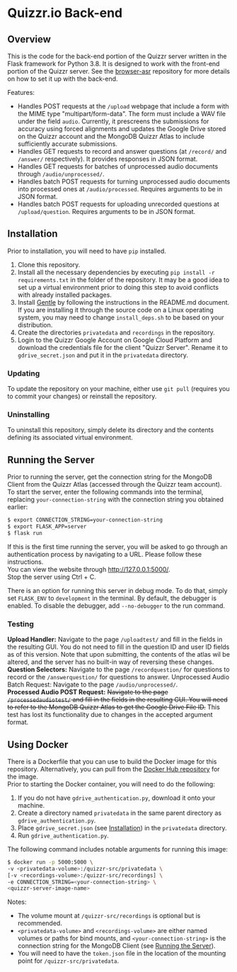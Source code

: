 # Quizzr.io Back-end

## Overview
This is the code for the back-end portion of the Quizzr server written in the Flask framework for Python 3.8. It is
designed to work with the front-end portion of the Quizzr server. See the 
[browser-asr](https://github.com/UMD-Summer-2021-ASR/browser-asr) repository for more details on how to set it up with
the back-end.
<!--TODO: Include more clear documentation on API endpoints-->
Features:
* Handles POST requests at the `/upload` webpage that include a form with the MIME type "multipart/form-data". The 
  form must include a WAV file under the field `audio`. Currently, it prescreens the submissions for accuracy using 
  forced alignments and updates the Google Drive stored on the Quizzr account and the MongoDB Quizzr Atlas to include 
  sufficiently accurate submissions.
* Handles GET requests to record and answer questions (at `/record/` and `/answer/` respectively).
  It provides responses in JSON format.
* Handles GET requests for batches of unprocessed audio documents through `/audio/unprocessed/`.
* Handles batch POST requests for turning unprocessed audio documents into processed ones at `/audio/processed`.
  Requires arguments to be in JSON format.
* Handles batch POST requests for uploading unrecorded questions at `/upload/question`. Requires arguments to be in JSON
  format.

## Installation
Prior to installation, you will need to have `pip` installed.
1. Clone this repository.
1. Install all the necessary dependencies by executing `pip install -r requirements.txt` in the folder of the repository.
   It may be a good idea to set up a virtual environment prior to doing this step to avoid conflicts with already
   installed packages.
1. Install [Gentle](https://github.com/lowerquality/gentle) by following the instructions in the README.md document. If
   you are installing it through the source code on a Linux operating system, you may need to change
   `install_deps.sh` to be based on your distribution.
1. Create the directories `privatedata` and `recordings` in the repository.
1. Login to the Quizzr Google Account on Google Cloud Platform and download the credentials file for the client "Quizzr 
   Server". Rename it to `gdrive_secret.json` and put it in the `privatedata` directory.

### Updating
To update the repository on your machine, either use `git pull` (requires you to commit your changes) or reinstall the
repository.

### Uninstalling
To uninstall this repository, simply delete its directory and the contents defining its associated virtual environment.

## Running the Server
Prior to running the server, get the connection string for the MongoDB Client from the Quizzr Atlas (accessed through
the Quizzr team account).\
To start the server, enter the following commands into the terminal, replacing `your-connection-string` with the
connection string you obtained earlier:
```bash
$ export CONNECTION_STRING=your-connection-string
$ export FLASK_APP=server
$ flask run
```
If this is the first time running the server, you will be asked to go through an authentication process by navigating to
a URL. Please follow these instructions.\
You can view the website through http://127.0.0.1:5000/. \
Stop the server using Ctrl + C.

There is an option for running this server in debug mode. To do that, simply set `FLASK_ENV` to `development` in the
terminal. By default, the debugger is enabled. To disable the debugger, add `--no-debugger` to the run command.

### Testing
**Upload Handler:** Navigate to the page `/uploadtest/` and fill in the fields in the resulting GUI. You do not need to
fill in the question ID and user ID fields as of this version. Note that upon submitting, the contents of the atlas wil
be altered, and the server has no built-in way of reversing these changes.\
**Question Selectors:** Navigate to the page `/recordquestion/` for questions to record or the `/answerquestion/` for
questions to answer.
Unprocessed Audio Batch Request: Navigate to the page `/audio/unprocessed/`.\
**Processed Audio POST Request:** ~~Navigate to the page `/processedaudiotest/` and fill in the fields in the resulting 
GUI. You will need to refer to the MongoDB Quizzr Atlas to get the Google Drive File ID.~~ This test has lost its
functionality due to changes in the accepted argument format.

## Using Docker
There is a Dockerfile that you can use to build the Docker image for this repository. Alternatively, you can pull from
the [Docker Hub repository](https://hub.docker.com/r/chrisrapp999/quizzr_server) for the image.\
Prior to starting the Docker container, you will need to do the following:
1. If you do not have `gdrive_authentication.py`, download it onto your machine.
1. Create a directory named `privatedata` in the same parent directory as `gdrive_authentication.py`.
1. Place `gdrive_secret.json` (see [Installation](#Installation)) in the `privatedata` directory.
1. Run `gdrive_authentication.py`.

The following command includes notable arguments for running this image:
  ```bash
  $ docker run -p 5000:5000 \
  -v <privatedata-volume>:/quizzr-src/privatedata \
  [-v <recordings-volume>:/quizzr-src/recordings] \
  -e CONNECTION_STRING=<your-connection-string> \
  <quizzr-server-image-name>
  ```
Notes:
* The volume mount at `/quizzr-src/recordings` is optional but is recommended. 
* `<privatedata-volume>` and `<recordings-volume>` are either named volumes or paths for bind mounts, and
  `<your-connection-string>` is the connection string for the MongoDB Client (see
  [Running the Server](#Running-the-Server)).
* You will need to have the `token.json` file in the location of the mounting point for
  `/quizzr-src/privatedata`.